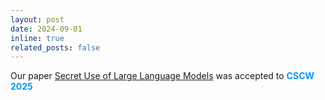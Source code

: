 ```yaml
---
layout: post
date: 2024-09-01 
inline: true
related_posts: false
---
```


Our paper [Secret Use of Large Language Models](https://arxiv.org/abs/2409.19450) was accepted to **<span style="color:#0096FF">CSCW 2025</span>**


